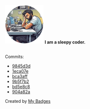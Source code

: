 <img src="https://github.com/my-badges/my-badges/blob/master/src/all-badges/time-of-commit/sleepy-coder.png?raw=true" alt="I am a sleepy coder." title="I am a sleepy coder." width="128">
<strong>I am a sleepy coder.</strong>
<br><br>

Commits:

- <a href="https://github.com/qoomon/yolo-secret/commit/9845d3d334afe748b0e77077377df841535c88c7">9845d3d</a>
- <a href="https://github.com/qoomon/yolo-secret/commit/1eca07e74b10118e678e7871462db74967476625">1eca07e</a>
- <a href="https://github.com/qoomon/yolo-secret/commit/bca3aff5f005049fa41823db3802c0173306cc05">bca3aff</a>
- <a href="https://github.com/qoomon/yolo-secret/commit/9b5f7b2446063b8f12294e32f52343a7307f57a2">9b5f7b2</a>
- <a href="https://github.com/qoomon/website/commit/bd5e8c87f71378be6918d066bb281fc1072bd4f7">bd5e8c8</a>
- <a href="https://github.com/qoomon/maven-git-versioning-extension/commit/904a82ab71f749b2b4d29292eeaf9e20bbcc8dbf">904a82a</a>


Created by <a href="https://github.com/my-badges/my-badges">My Badges</a>